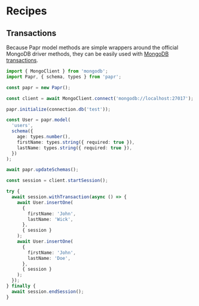 # Recipes

## Transactions

Because Papr model methods are simple wrappers around the official MongoDB driver methods,
they can be easily used with [MongoDB transactions](https://www.mongodb.com/docs/manual/core/transactions/).

```ts
import { MongoClient } from 'mongodb';
import Papr, { schema, types } from 'papr';

const papr = new Papr();

const client = await MongoClient.connect('mongodb://localhost:27017');

papr.initialize(connection.db('test'));

const User = papr.model(
  'users',
  schema({
    age: types.number(),
    firstName: types.string({ required: true }),
    lastName: types.string({ required: true }),
  })
);

await papr.updateSchemas();

const session = client.startSession();

try {
  await session.withTransaction(async () => {
    await User.insertOne(
      {
        firstName: 'John',
        lastName: 'Wick',
      },
      { session }
    );
    await User.insertOne(
      {
        firstName: 'John',
        lastName: 'Doe',
      },
      { session }
    );
  });
} finally {
  await session.endSession();
}
```
